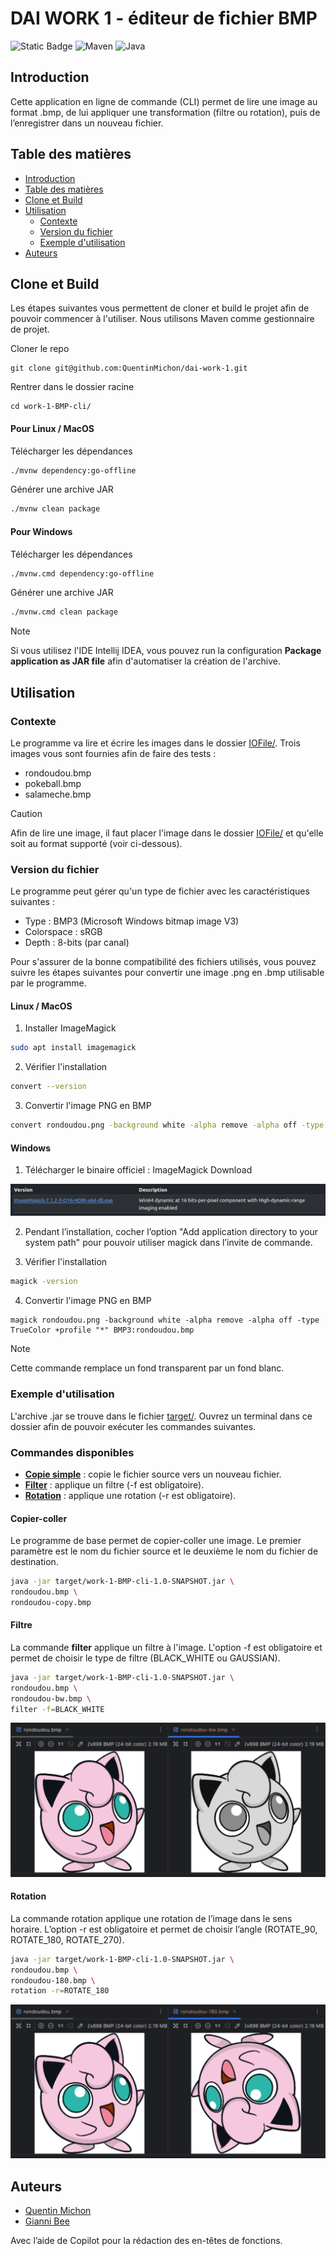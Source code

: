 # DAI WORK 1 - éditeur de fichier BMP
![Static Badge](https://img.shields.io/badge/HEIG--VD-labo-red?logo=intellijidea)
![Maven](https://img.shields.io/badge/build-Maven-blue?logo=apachemaven)
![Java](https://img.shields.io/badge/java-21-orange?logo=openjdk)


## Introduction
Cette application en ligne de commande (CLI) permet de lire une image au format .bmp, de lui appliquer une transformation (filtre ou rotation), puis de l’enregistrer dans un nouveau fichier.

## Table des matières
- [Introduction](#introduction)
- [Table des matières](#table-des-matières)
- [Clone et Build](#clone-et-build)
- [Utilisation](#utilisation)
  - [Contexte](#contexte)
  - [Version du fichier](#version-du-fichier)
  - [Exemple d'utilisation](#exemple-dutilisation)
- [Auteurs](#auteurs)

## Clone et Build
Les étapes suivantes vous permettent de cloner et build le projet afin de pouvoir commencer à l'utiliser. Nous utilisons Maven comme gestionnaire de projet.

Cloner le repo
```
git clone git@github.com:QuentinMichon/dai-work-1.git
```

Rentrer dans le dossier racine
```
cd work-1-BMP-cli/
```

#### Pour Linux / MacOS
Télécharger les dépendances 
```sh
./mvnw dependency:go-offline
```
Générer une archive JAR
```sh
./mvnw clean package
```

#### Pour Windows
Télécharger les dépendances
```sh
./mvnw.cmd dependency:go-offline
```
Générer une archive JAR
```sh
./mvnw.cmd clean package
```

> [!NOTE]
> 
> Si vous utilisez l'IDE Intellij IDEA, vous pouvez run la configuration **Package application as JAR file** afin d'automatiser la création de l'archive.

## Utilisation

### Contexte
Le programme va lire et écrire les images dans le dossier [IOFile/](IOFile). Trois images vous sont fournies afin de faire des tests :
- rondoudou.bmp
- pokeball.bmp
- salameche.bmp

>[!CAUTION]
> 
> Afin de lire une image, il faut placer l'image dans le dossier [IOFile/](IOFile) et qu'elle soit au format supporté (voir ci-dessous).

### Version du fichier
Le programme peut gérer qu'un type de fichier avec les caractéristiques suivantes : 
- Type : BMP3 (Microsoft Windows bitmap image V3) 
- Colorspace : sRGB
- Depth : 8-bits (par canal)

Pour s'assurer de la bonne compatibilité des fichiers utilisés, vous pouvez suivre les étapes suivantes pour convertir une image .png en .bmp utilisable par le programme.

#### Linux / MacOS
1) Installer ImageMagick
```sh
sudo apt install imagemagick 
```
2) Vérifier l'installation
```sh
convert --version
```
3) Convertir l'image PNG en BMP

```sh
convert rondoudou.png -background white -alpha remove -alpha off -type TrueColor +profile "*" BMP3:rondoudou.bmp
```

#### Windows
1) Télécharger le binaire officiel : ImageMagick Download
<img src="gitImage/ImageMagickWindows.png">

2) Pendant l’installation, cocher l’option "Add application directory to your system path" pour pouvoir utiliser magick dans l’invite de commande.

3) Vérifier l'installation
```sh
magick -version
```
4) Convertir l'image PNG en BMP
```
magick rondoudou.png -background white -alpha remove -alpha off -type TrueColor +profile "*" BMP3:rondoudou.bmp
```

>[!NOTE]
> 
> Cette commande remplace un fond transparent par un fond blanc.

### Exemple d'utilisation
L'archive .jar se trouve dans le fichier [target/](target/work-1-BMP-cli-1.0-SNAPSHOT.jar). Ouvrez un terminal dans ce dossier afin de pouvoir exécuter les commandes suivantes.

### Commandes disponibles
- [**Copie simple**](#Copier-coller) : copie le fichier source vers un nouveau fichier.
- [**Filter**](#Filtre) : applique un filtre (-f est obligatoire).
- [**Rotation**](#Rotation) : applique une rotation (-r est obligatoire).


#### Copier-coller
Le programme de base permet de copier-coller une image. Le premier paramètre est le nom du fichier source et le deuxième le nom du fichier de destination.

```sh
java -jar target/work-1-BMP-cli-1.0-SNAPSHOT.jar \
rondoudou.bmp \
rondoudou-copy.bmp
```
#### Filtre
La commande **filter** applique un filtre à l'image. L'option -f est obligatoire et permet de choisir le type de filtre (BLACK_WHITE ou GAUSSIAN).

```sh
java -jar target/work-1-BMP-cli-1.0-SNAPSHOT.jar \
rondoudou.bmp \
rondoudou-bw.bmp \
filter -f=BLACK_WHITE
```

<img src="gitImage/rondoudouBW.png">

#### Rotation
La commande rotation applique une rotation de l’image dans le sens horaire. L’option -r est obligatoire et permet de choisir l’angle (ROTATE_90, ROTATE_180, ROTATE_270).

```sh
java -jar target/work-1-BMP-cli-1.0-SNAPSHOT.jar \
rondoudou.bmp \
rondoudou-180.bmp \
rotation -r=ROTATE_180
```

<img src="gitImage/rondoudou180.png">

## Auteurs
- [Quentin Michon](https://github.com/QuentinMichon)
- [Gianni Bee](https://github.com/GinByte)

Avec l’aide de Copilot pour la rédaction des en-têtes de fonctions.